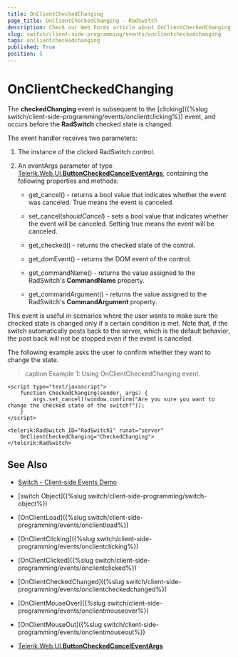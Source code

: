 ```yaml
---
title: OnClientCheckedChanging
page_title: OnClientCheckedChanging - RadSwitch
description: Check our Web Forms article about OnClientCheckedChanging.
slug: switch/client-side-programming/events/onclientcheckedchanging
tags: onclientcheckedchanging
published: True
position: 5
---
```


# OnClientCheckedChanging

The **checkedChanging** event is subsequent to the [clicking]({%slug switch/client-side-programming/events/onclientclicking%}) event, and occurs before the **RadSwitch** checked state is changed.

The event handler receives two parameters:

1. The instance of the clicked RadSwitch control.

1. An eventArgs parameter of type [Telerik.Web.UI.**ButtonCheckedCancelEventArgs**](https://docs.telerik.com/devtools/aspnet-ajax/api/client/args/Telerik.Web.UI.ButtonCheckedCancelEventArgs), containing the following properties and methods:

	* get_cancel() - returns a bool value that indicates whether the event was canceled. True means the event is canceled.

	* set_cancel(*shouldCancel*) - sets a bool value that indicates whether the event will be canceled. Setting true means the event will be canceled.

	* get_checked() - returns the checked state of the control.

	* get_domEvent() - returns the DOM event of the control.

	* get_commandName() - returns the value assigned to the RadSwitch's **CommandName** property.

	* get_commandArgument() - returns the value assigned to the RadSwitch's **CommandArgument** property.

This event is useful in scenarios where the user wants to make sure the checked state is changed only if a certain condition is met. Note that, if the switch automatically posts back to the server, which is the default behavior, the post back will not be stopped even if the event is canceled.

The following example asks the user to confirm whether they want to change the state.

>caption Example 1: Using OnClientCheckedChanging event.

````ASP.NET
<script type="text/javascript">
    function CheckedChanging(sender, args) {
        args.set_cancel(!window.confirm("Are you sure you want to change the checked state of the switch?"));
    }
</script>

<telerik:RadSwitch ID="RadSwitch1" runat="server"
    OnClientCheckedChanging="CheckedChanging">
</telerik:RadSwitch>
````


## See Also

 * [Switch - Client-side Events Demo](https://demos.telerik.com/aspnet-ajax/switch/client-side-api/client-side-events/defaultcs.aspx)

 * [switch Object]({%slug switch/client-side-programming/switch-object%})
 
 * [OnClientLoad]({%slug switch/client-side-programming/events/onclientload%})
 
 * [OnClientClicking]({%slug switch/client-side-programming/events/onclientclicking%})
 
 * [OnClientClicked]({%slug switch/client-side-programming/events/onclientclicked%})

 * [OnClientCheckedChanged]({%slug switch/client-side-programming/events/onclientcheckedchanged%})
 
 * [OnClientMouseOver]({%slug switch/client-side-programming/events/onclientmouseover%})
 
 * [OnClientMouseOut]({%slug switch/client-side-programming/events/onclientmouseout%})
 
 * [Telerik.Web.UI.**ButtonCheckedCancelEventArgs**](https://docs.telerik.com/devtools/aspnet-ajax/api/client/args/Telerik.Web.UI.ButtonCheckedCancelEventArgs)
